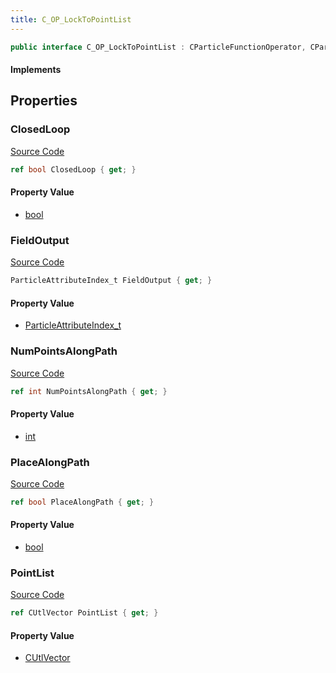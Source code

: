 ```yaml
---
title: C_OP_LockToPointList
---
```


```csharp
public interface C_OP_LockToPointList : CParticleFunctionOperator, CParticleFunction, ISchemaClass<CParticleFunction>, ISchemaClass<CParticleFunctionOperator>, ISchemaClass<C_OP_LockToPointList>, ISchemaField, ISchemaClass, INativeHandle
```

#### Implements

## Properties

### ClosedLoop

[Source Code](https://github.com/swiftly-solution/swiftlys2/blob/beta/managed/src/SwiftlyS2.Generated/Schemas/Interfaces/C_OP_LockToPointList.cs#L23)

```csharp
ref bool ClosedLoop { get; }
```

#### Property Value

- [bool](https://learn.microsoft.com/dotnet/api/system.boolean)

### FieldOutput

[Source Code](https://github.com/swiftly-solution/swiftlys2/blob/beta/managed/src/SwiftlyS2.Generated/Schemas/Interfaces/C_OP_LockToPointList.cs#L16)

```csharp
ParticleAttributeIndex_t FieldOutput { get; }
```

#### Property Value

- [ParticleAttributeIndex_t](/docs/api/shared/schemadefinitions/particleattributeindex_t)

### NumPointsAlongPath

[Source Code](https://github.com/swiftly-solution/swiftlys2/blob/beta/managed/src/SwiftlyS2.Generated/Schemas/Interfaces/C_OP_LockToPointList.cs#L25)

```csharp
ref int NumPointsAlongPath { get; }
```

#### Property Value

- [int](https://learn.microsoft.com/dotnet/api/system.int32)

### PlaceAlongPath

[Source Code](https://github.com/swiftly-solution/swiftlys2/blob/beta/managed/src/SwiftlyS2.Generated/Schemas/Interfaces/C_OP_LockToPointList.cs#L21)

```csharp
ref bool PlaceAlongPath { get; }
```

#### Property Value

- [bool](https://learn.microsoft.com/dotnet/api/system.boolean)

### PointList

[Source Code](https://github.com/swiftly-solution/swiftlys2/blob/beta/managed/src/SwiftlyS2.Generated/Schemas/Interfaces/C_OP_LockToPointList.cs#L19)

```csharp
ref CUtlVector PointList { get; }
```

#### Property Value

- [CUtlVector](/docs/api/)


